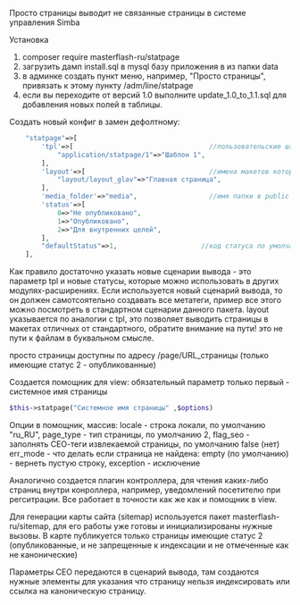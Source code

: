 Просто страницы
выводит не связанные страницы в системе управления Simba

Установка
1. composer require masterflash-ru/statpage
2. загрузить дамп install.sql в mysql базу приложения в из папки data
3. в админке создать пункт меню, например, "Просто страницы", привязать к этому пункту /adm/line/statpage
4. если вы переходите от версий 1.0 выполните update_1.0_to_1.1.sql для добавления новых полей в таблицы.

Создать новый конфиг в замен дефолтному:
```php
	"statpage"=>[
		'tpl'=>[                                  //пользовательские шаблоны вывода контента
            "application/statpage/1"=>"Шаблон 1",
        ],
        'layout'=>[                               //имена макетов которые имеются в приложении
            "layout/layout_glav"=>"Главная страница",
        ],
		'media_folder'=>"media",                  //имя папки в public для размещения медиаматериала стат.страниц
		'status'=>[
			0=>"Не опубликовано",
			1=>"Опубликовано",
			2=>"Для внутренних целей",
		],
        "defaultStatus"=>1,                     //код статуса по умолчанию (опубликовано)
	],
```
Как правило достаточно указать новые сценарии вывода - это параметр tpl и новые статусы, которые можно использовать в других модулях-расширениях.
Если используется новый сценарий вывода, то он должен самотсоятельно создавать все метатеги, пример все этого можно посмотреть в стандартном сценарии данного пакета.
layout указывается по аналогии с tpl, это позволяет выводить страницы в макетах отличных от стандартного, обратите внимание на пути! это не пути к файлам в буквальном смысле.

просто страницы доступны по адресу /page/URL_страницы (только имеющие статус 2 - опубликованные)

Создается помощник для view:
обязательный параметр только первый - системное имя страницы
```php
$this->statpage("Системное имя страницы" ,$options)
```

Опции в помощник, массив:
locale - строка локали, по умолчанию "ru_RU",
page_type  - тип страницы, по умолчанию 2, 
flag_seo - заполнять СЕО-теги извлекаемой страницы, по умолчанию false (нет)
err_mode - что делать если страница не найдена: empty (по умолчанию) - вернеть пустую строку, exception - исключение

Аналогично создается плагин контроллера, для чтения каких-либо страниц внутри конроллера, например, уведомлений посетителю при регситрации.
Все работает в точности как же как и помощник в view.

Для генерации карты сайта (sitemap) используется пакет masterflash-ru/sitemap, для его работы уже готовы и инициализированы нужные вызовы.
В карте публикуется только страницы имеющие статус 2 (опубликованные, и не запрещенные к индексации и не отмеченные как не канонические)

Параметры СЕО передаются в сценарий вывода, там создаются нужные элементы для указания что страницу нельзя индексировать или ссылка на каноническую страницу.

